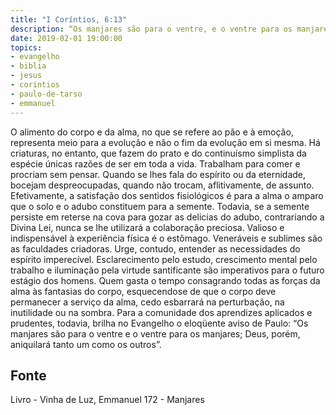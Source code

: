 ```yaml
---
title: "I Coríntios, 6:13"
description: “Os manjares são para o ventre, e o ventre para os manjares; Deus, porém, aniquilara tanto um como os outros.” Paulo (I Coríntios, 6:13)
date: 2019-02-01 19:00:00
topics: 
- evangelho
- biblia
- jesus
- corintios
- paulo-de-tarso
- emmanuel
---
```



O alimento do corpo e da alma, no que se refere ao pão e à emoção,
representa meio para a evolução e não o fim da evolução em si mesma.
Há criaturas, no entanto, que fazem do prato e do continuísmo simplista da
espécie únicas razões de ser em toda a vida.
Trabalham para comer e procriam sem pensar. Quando se lhes fala do
espírito ou da eternidade, bocejam despreocupadas, quando não trocam,
aflitivamente, de assunto.
Efetivamente, a satisfação dos sentidos fisiológicos é para a alma o amparo
que o solo e o adubo constituem para a semente.
Todavia, se a semente persiste em reter­se na cova para gozar as delicias do
adubo, contrariando a Divina Lei, nunca se lhe utilizará a colaboração preciosa.
Valioso e indispensável à experiência física é o estômago.
Veneráveis e sublimes são as faculdades criadoras.
Urge, contudo, entender as necessidades do espírito imperecível.
Esclarecimento pelo estudo, crescimento mental pelo trabalho e iluminação
pela virtude santificante são imperativos para o futuro estágio dos homens.
Quem gasta o tempo consagrando todas as forças da alma às fantasias do
corpo, esquecendo­se de que o corpo deve permanecer a serviço da alma, cedo
esbarrará na perturbação, na inutilidade ou na sombra.
Para a comunidade dos aprendizes aplicados e prudentes, todavia, brilha no
Evangelho o eloqüente aviso de Paulo: “Os manjares são para o ventre e o ventre
para os manjares; Deus, porém, aniquilará tanto um como os outros”.




## Fonte
Livro - Vinha de Luz, Emmanuel
172 - Manjares
